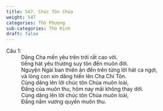 ```yaml
---
title: 547. Chúc Tôn Chúa
weight: 547
categories: Thờ Phượng
sub-categories: Thờ Kính
draft: false
---
```

<dl><dt>Câu 1:</dt><dd data-verse="1">Dâng Cha mến yêu trên trời rất cao vời. <br/>tiếng hát yêu thương suy tôn đến muôn đời. <br/>Nguyện Ngài ban thiên ân đến trên từng lời hát ca ngợi, <br/>và lòng con xin dâng hiến lên Cha Chí Tôn. <br/>Cùng dâng lên lời chúc tôn Chúa muôn loài, <br/>Ðấng của muôn thu, hôm nay mãi không thay dời. <br/>Cùng dâng lên lời chúc tôn Chúa muôn loài, <br/>Ðấng nắm vương quyền muôn thu. </dd></dl>